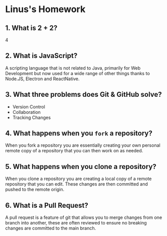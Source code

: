 # Linus's Homework

## 1. What is 2 + 2?

4

## 2. What is JavaScript?

A scripting language that is not related to Java, primarily for Web Development but now used for a wide range of other things thanks to Node.JS, Electron and ReactNative.

## 3. What three problems does Git & GitHub solve?

- Version Control
- Collaboration
- Tracking Changes

## 4. What happens when you `fork` a repository?

When you fork a repository you are essentially creating your own personal remote copy of a repository that you can then work on as needed.

## 5. What happens when you clone a repository?

When you clone a repository you are creating a local copy of a remote repository that you can edit. These changes are then committed and pushed to the remote origin.

## 6. What is a Pull Request?

A pull request is a feature of git that allows you to merge changes from one branch into another, these are often reviewed to ensure no breaking changes are committed to the main branch.
